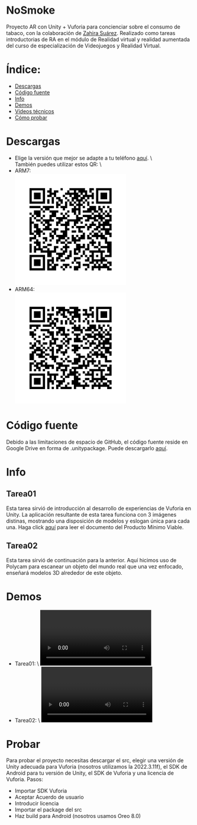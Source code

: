 # NoSmoke
Proyecto AR con Unity + Vuforia para concienciar sobre el consumo de tabaco, con la colaboración de [Zahira Suárez](https://github.com/ZahiraSuarez).
Realizado como tareas introductorias de RA en el módulo de Realidad virtual y realidad aumentada del curso de especialización de Videojuegos y Realidad Virtual.

# Índice:
- [Descargas](#Descargas)
- [Código fuente](#Código)
- [Info](#Info)
- [Demos](#Demos)
- [Vídeos técnicos](#Técnico)
- [Cómo probar](#Probar)

# Descargas
- Elige la versión que mejor se adapte a tu teléfono [aquí](https://drive.google.com/drive/folders/1DO2Vrsq8HbsHCYTXZ5imVwWCBahq1Oek?usp=drive_link). \ \
También puedes utilizar estos QR: \
- ARM7: \
  ![QR](public/images/nosmoke-qr-arm7.png)
- ARM64: \
  ![QR](public/images/nosmoke-qr-arm64.png)


# Código fuente
Debido a las limitaciones de espacio de GitHub, el código fuente reside en Google Drive en forma de .unitypackage.
Puede descargarlo [aquí](https://drive.google.com/drive/folders/1DO2Vrsq8HbsHCYTXZ5imVwWCBahq1Oek?usp=sharing).

# Info
## Tarea01
Esta tarea sirvió de introducción al desarrollo de experiencias de Vuforia en Unity. La aplicación resultante de esta tarea funciona con 3 imágenes distinas, mostrando una disposición de modelos y eslogan única para cada una.
Haga click [aquí]() para leer el documento del Producto Mínimo Viable.

## Tarea02
Esta tarea sirvió de continuación para la anterior. Aquí hicimos uso de Polycam para escanear un objeto del mundo real que una vez enfocado, enseñará modelos 3D alrededor de este objeto.

# Demos

- Tarea01: \ ![](public/videos/nosmoke-t01-reel-demo.mp4)
- Tarea02: \ ![](public/videos/nosmoke-t02-reel-demo.mp4)

# Probar
Para probar el proyecto necesitas descargar el src, elegir una versión de Unity adecuada para Vuforia (nosotros utilizamos la 2022.3.11f), el SDK de Android para tu versión de Unity, el SDK de Vuforia y una licencia de Vuforia.
Pasos:
- Importar SDK Vuforia
- Aceptar Acuerdo de usuario
- Introducir licencia
- Importar el package del src
- Haz build para Android (nosotros usamos Oreo 8.0)
